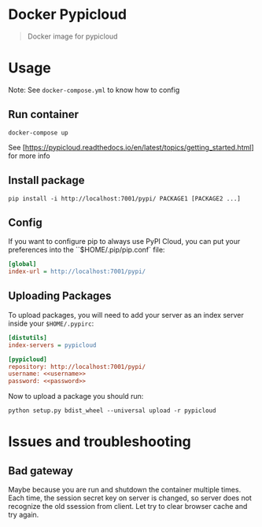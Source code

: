 # Docker Pypicloud

> Docker image for pypicloud


# Usage

Note: See `docker-compose.yml` to know how to config

## Run container

```
docker-compose up
```

See [https://pypicloud.readthedocs.io/en/latest/topics/getting_started.html] for more info

## Install package

```
pip install -i http://localhost:7001/pypi/ PACKAGE1 [PACKAGE2 ...]
```

## Config

If you want to configure pip to always use PyPI Cloud, you can put your preferences into the ``$HOME/.pip/pip.conf` file:

```ini
[global]
index-url = http://localhost:7001/pypi/
```

## Uploading Packages

To upload packages, you will need to add your server as an index server inside your `$HOME/.pypirc`:

```ini
[distutils]
index-servers = pypicloud

[pypicloud]
repository: http://localhost:7001/pypi/
username: <<username>>
password: <<password>>
```

Now to upload a package you should run:

```
python setup.py bdist_wheel --universal upload -r pypicloud
```

# Issues and troubleshooting

## Bad gateway

Maybe because you are run and shutdown the container multiple times. Each time, the session secret key on server is changed, so server does not recognize the old ssession from client. Let try to clear browser cache and try again.
